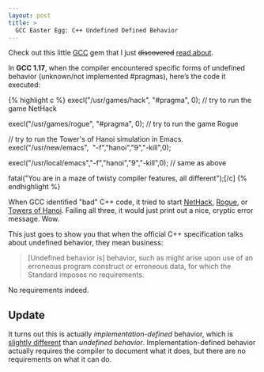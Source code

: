 ```yaml
---
layout: post
title: >
  GCC Easter Egg: C++ Undefined Defined Behavior
---
```


Check out this little [GCC](http://en.wikipedia.org/wiki/GNU_Compiler_Collection) gem that I just <s>discovered</s> [read about](http://www.microsoft.com/downloads/details.aspx?familyid=A436B63B-8EB4-4914-8041-B914B6E0992C&amp;displaylang=en).

In **GCC 1.17**, when the compiler encountered specific forms of undefined behavior (unknown/not implemented #pragmas), here’s the code it executed:

{% highlight c %}
execl("/usr/games/hack", "#pragma", 0); // try to run the game NetHack

execl("/usr/games/rogue", "#pragma", 0); // try to run the game Rogue

// try to run the Tower's of Hanoi simulation in Emacs.
execl("/usr/new/emacs",  "-f","hanoi","9","-kill",0);

execl("/usr/local/emacs","-f","hanoi","9","-kill",0); // same as above

fatal("You are in a maze of twisty compiler features, all different");[/c]
{% endhighlight %}

When GCC identified "bad" C++ code, it tried to start [NetHack](http://en.wikipedia.org/wiki/NetHack), [Rogue](http://en.wikipedia.org/wiki/Rogue_%28computer_game%29), or [Towers of Hanoi](http://en.wikipedia.org/wiki/Tower_of_Hanoi#Applications). Failing all three, it would just print out a nice, cryptic error message. Wow.

This just goes to show you that when the official C++ specification talks about undefined behavior, they mean business:

> [Undefined behavior is] behavior, such as might arise upon use of an erroneous program construct or erroneous data, for which the Standard imposes no requirements.

No requirements indeed.

## Update

It turns out this is actually *implementation-defined* behavior, which is [slightly different](http://en.wikipedia.org/wiki/Undefined_behavior) than *undefined behavior*. Implementation-defined behavior actually requires the compiler to document what it does, but there are no requirements on what it can do.